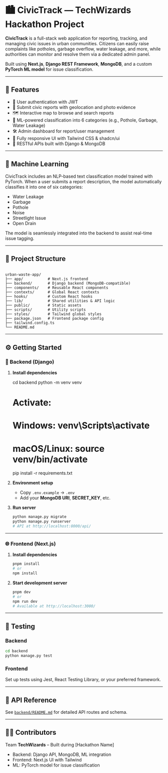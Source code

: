 # 🏙️ CivicTrack — TechWizards Hackathon Project

**CivicTrack** is a full-stack web application for reporting, tracking, and managing civic issues in urban communities. Citizens can easily raise complaints like potholes, garbage overflow, water leakage, and more, while authorities can monitor and resolve them via a dedicated admin panel.

Built using **Next.js**, **Django REST Framework**, **MongoDB**, and a custom **PyTorch ML model** for issue classification.

---

## 🚀 Features

- 🔐 User authentication with JWT
- 📍 Submit civic reports with geolocation and photo evidence
- 🗺️ Interactive map to browse and search reports
- 🧠 ML-powered classification into 6 categories (e.g., Pothole, Garbage, Water Leakage)
- 🛠️ Admin dashboard for report/user management
- 📱 Fully responsive UI with Tailwind CSS & shadcn/ui
- 🔗 RESTful APIs built with Django & MongoDB

---

## 🧠 Machine Learning

CivicTrack includes an NLP-based text classification model trained with PyTorch. When a user submits a report description, the model automatically classifies it into one of six categories:
- Water Leakage
- Garbage
- Pothole
- Noise
- Streetlight Issue
- Open Drain

The model is seamlessly integrated into the backend to assist real-time issue tagging.

---

## 📁 Project Structure

```

urban-waste-app/
├── app/           # Next.js frontend
├── backend/       # Django backend (MongoDB-compatible)
├── components/    # Reusable React components
├── contexts/      # Global React contexts
├── hooks/         # Custom React hooks
├── lib/           # Shared utilities & API logic
├── public/        # Static assets
├── scripts/       # Utility scripts
├── styles/        # Tailwind global styles
├── package.json   # Frontend package config
├── tailwind.config.ts
└── README.md

````

---

## ⚙️ Getting Started

### 🧩 Backend (Django)

1. **Install dependencies**
   
   cd backend
   python -m venv venv
   # Activate:
   # Windows: venv\Scripts\activate
   # macOS/Linux: source venv/bin/activate
   pip install -r requirements.txt


3. **Environment setup**

   * Copy `.env.example` → `.env`
   * Add your **MongoDB URI**, **SECRET\_KEY**, etc.

4. **Run server**

   ```bash
   python manage.py migrate
   python manage.py runserver
   # API at http://localhost:8000/api/
   ```

---

### 🌐 Frontend (Next.js)

1. **Install dependencies**

   ```bash
   pnpm install
   # or
   npm install
   ```

2. **Start development server**

   ```bash
   pnpm dev
   # or
   npm run dev
   # Available at http://localhost:3000/
   ```

---

## 🧪 Testing

### Backend

```bash
cd backend
python manage.py test
```

### Frontend

Set up tests using Jest, React Testing Library, or your preferred framework.

---

## 🔗 API Reference

See [`backend/README.md`](backend/README.md) for detailed API routes and schema.

---

## 👨‍💻 Contributors

Team **TechWizards** – Built during \[Hackathon Name]

* Backend: Django API, MongoDB, ML integration
* Frontend: Next.js UI with Tailwind
* ML: PyTorch model for issue classification

